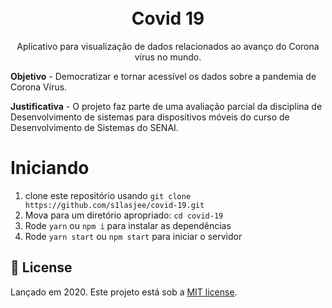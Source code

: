 <h1 align="center">
<br>
  Covid 19
</h1>
<p align="center">Aplicativo para visualização de dados relacionados ao avanço do Corona vírus no mundo.</p>

**Objetivo** - Democratizar e tornar acessível os dados sobre a pandemia de Corona Vírus.

**Justificativa** - O projeto faz parte de uma avaliação parcial da disciplina de Desenvolvimento de sistemas para dispositivos móveis do curso de Desenvolvimento de Sistemas do SENAI.

# Iniciando

1. clone este repositório usando `git clone https://github.com/s1lasjee/covid-19.git`
2. Mova para um diretório apropriado: `cd covid-19`
3. Rode `yarn` ou `npm i` para instalar as dependências
4. Rode `yarn start` ou `npm start` para iniciar o servidor


## :open_book: License

Lançado em 2020.
Este projeto está sob a [MIT license](https://github.com/s1lasjee/dev-flix/blob/master/LICENSE).

